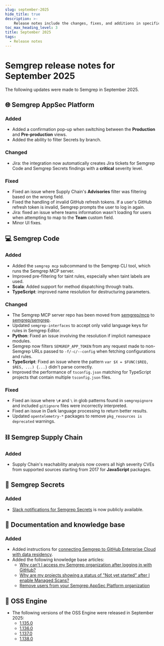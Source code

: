 ```yaml
---
slug: september-2025
hide_title: true
description: >-
    Release notes include the changes, fixes, and additions in specific versions of Semgrep.
toc_max_heading_level: 3
title: September 2025
tags:
  - Release notes
---
```


<!-- Remember to add previous month's under-the-cut behavior --> 
<!-- Remember to update index page -->
 
 # Semgrep release notes for September 2025

The following updates were made to Semgrep in September 2025.

## 🌐 Semgrep AppSec Platform

### Added

- Added a confirmation pop-up when switching between the **Production** and **Pre-production** views.
- Added the ability to filter Secrets by branch.

### Changed

- Jira: the integration now automatically creates Jira tickets for Semgrep Code and Semgrep Secrets findings with a **critical** severity level.

### Fixed

- Fixed an issue where Supply Chain's **Advisories** filter was filtering based on the wrong field.
- Fixed the handling of invalid GitHub refresh tokens. If a user's GitHub refresh token is invalid, Semgrep prompts the user to log in again.
- Jira: fixed an issue where teams information wasn't loading for users when attempting to map to the **Team** custom field.
- Minor UI fixes.

## 💻 Semgrep Code

### Added

- Added the `semgrep mcp` subcommand to the Semgrep CLI tool, which runs the Semgrep MCP server. 
- Improved pre-filtering for taint rules, especially when taint labels are used.
- **Scala**: Added support for method dispatching through traits.
- **TypeScript**: improved name resolution for destructuring parameters.

### Changed

- The Semgrep MCP server repo has been moved from [semgrep/mcp](https://github.com/semgrep/mcp) to [semgrep/semgrep](https://github.com/semgrep/semgrep/tree/develop/cli/src/semgrep/mcp).
- Updated `semgrep-interfaces` to accept only valid language keys for rules in Semgrep Editor.
- **Python**: Fixed an issue involving the resolution if implicit namespace modules.
- Semgrep now filters `SEMGREP_APP_TOKEN` from any request made to non-Semgrep URLs passed to `-f/-c/--config` when fetching configurations and rules.
- **TypeScript**: Fixed an issue where the pattern `var $X = $FUNC($REQ, $RES, ...) {...}` didn't parse correctly.
- Improved the performance of `tsconfig.json` matching for TypeScript projects that contain multiple `tsconfig.json` files.

### Fixed

- Fixed an issue where `\#` and `\` in glob patterns found in `semgrepignore` and included `gitignore` files were incorrectly interpreted.
- Fixed an issue in Dark language processing to return better results.
- Updated `opentelemetry-*` packages to remove `pkg_resources is deprecated` warnings.

## ⛓️ Semgrep Supply Chain

### Added

- Supply Chain's reachability analysis now covers all high severity CVEs from supported sources starting from 2017 for **JavaScript** packages.

## 🔐 Semgrep Secrets

### Added

- [Slack notifications for Semgrep Secrets](/semgrep-appsec-platform/slack-notifications#secrets) is now publicly available.

## 📝 Documentation and knowledge base

### Added

- Added instructions for [connecting Semgrep to GitHub Enterprise Cloud with data residency](/deployment/connect-scm#github-enterprise-cloud-with-data-residency).
- Added the following knowledge base articles:
  - [Why can't I access my Semgrep organization after logging in with GitHub?](/kb/semgrep-appsec-platform/cannot-access-semgrep-after-github-login)
  - [Why are my projects showing a status of "Not yet started" after I enable Managed Scans?](/kb/semgrep-appsec-platform/projects-not-yet-started-sms)
  - [Remove users from your Semgrep AppSec Platform organization](/kb/semgrep-appsec-platform/remove-users)

## 🔧 OSS Engine

* The following versions of the OSS Engine were released in September 2025:
  * [<i class="fas fa-external-link fa-xs"></i>1.135.0](https://github.com/semgrep/semgrep/releases/tag/v1.135.0)
  * [<i class="fas fa-external-link fa-xs"></i>1.136.0](https://github.com/semgrep/semgrep/releases/tag/v1.136.0)
  * [<i class="fas fa-external-link fa-xs"></i>1.137.0](https://github.com/semgrep/semgrep/releases/tag/v1.137.0)
  * [<i class="fas fa-external-link fa-xs"></i>1.138.0](https://github.com/semgrep/semgrep/releases/tag/v1.138.0)
